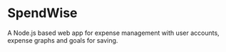 # SpendWise
A Node.js based web app for expense management with user accounts, expense graphs and goals for saving.

